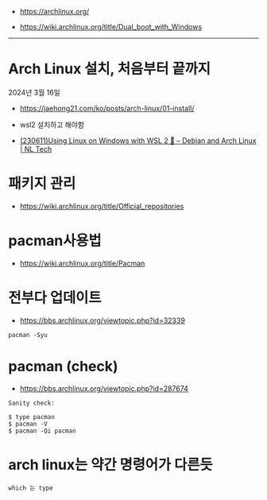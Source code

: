 - https://archlinux.org/

- https://wiki.archlinux.org/title/Dual_boot_with_Windows

<hr/>

# Arch Linux 설치, 처음부터 끝까지
2024년 3월 16일
- https://jaehong21.com/ko/posts/arch-linux/01-install/

- wsl2 설치하고 해야함
- [(230611)Using Linux on Windows with WSL 2 🐧 – Debian and Arch Linux | NL Tech](https://youtu.be/4RXDbz-EEEo?si=-Vsj9GpvuqPBCpMN)

# 패키지 관리
- https://wiki.archlinux.org/title/Official_repositories

# pacman사용법
- https://wiki.archlinux.org/title/Pacman

# 전부다 업데이트
- https://bbs.archlinux.org/viewtopic.php?id=32339

```
pacman -Syu
```

# pacman (check)
- https://bbs.archlinux.org/viewtopic.php?id=287674

```
Sanity check:

$ type pacman
$ pacman -V
$ pacman -Qi pacman
```

# arch linux는 약간 명령어가 다른듯

```
which 는 type
```
